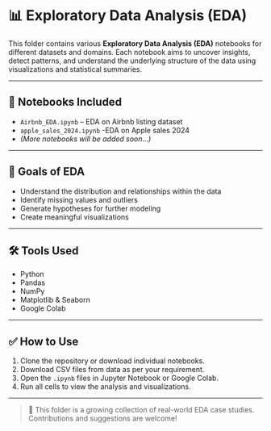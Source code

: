 # 📊 Exploratory Data Analysis (EDA)

This folder contains various **Exploratory Data Analysis (EDA)** notebooks for different datasets and domains. Each notebook aims to uncover insights, detect patterns, and understand the underlying structure of the data using visualizations and statistical summaries.

---

## 📁 Notebooks Included

- `Airbnb_EDA.ipynb` – EDA on Airbnb listing dataset
- `apple_sales_2024.ipynb` -EDA on Apple sales 2024
- *(More notebooks will be added soon...)*

---

## 📌 Goals of EDA

- Understand the distribution and relationships within the data  
- Identify missing values and outliers  
- Generate hypotheses for further modeling  
- Create meaningful visualizations  

---

## 🛠 Tools Used

- Python
- Pandas
- NumPy
- Matplotlib & Seaborn
-  Google Colab

---

## ✅ How to Use

1. Clone the repository or download individual notebooks.
2. Download CSV files from data as per your requirement.
3. Open the `.ipynb` files in Jupyter Notebook or Google Colab.
4. Run all cells to view the analysis and visualizations.

---

> 📁 This folder is a growing collection of real-world EDA case studies. Contributions and suggestions are welcome!

